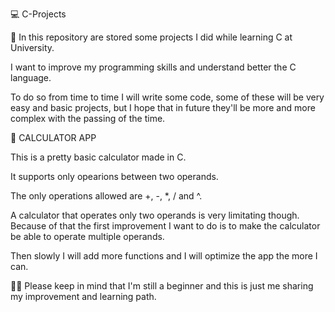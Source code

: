 💻 C-Projects

📘 In this repository are stored some projects I did while learning C at University.
 
I want to improve my programming skills and understand better the C language.

To do so from time to time I will write some code, some of these will be very easy and basic projects, but I hope that in future they'll be more and more complex with the passing of the time. 

🧮 CALCULATOR APP

This is a pretty basic calculator made in C.

It supports only opearions between two operands.

The only operations allowed are +, -, *, / and ^.

A calculator that operates only two operands is very limitating though.
Because of that the first improvement I want to do is to make the calculator be able to operate multiple operands.

Then slowly I will add more functions and I will optimize the app the more I can.

🙏🏻 Please keep in mind that I'm still a beginner and this is just me sharing my improvement and learning path.
